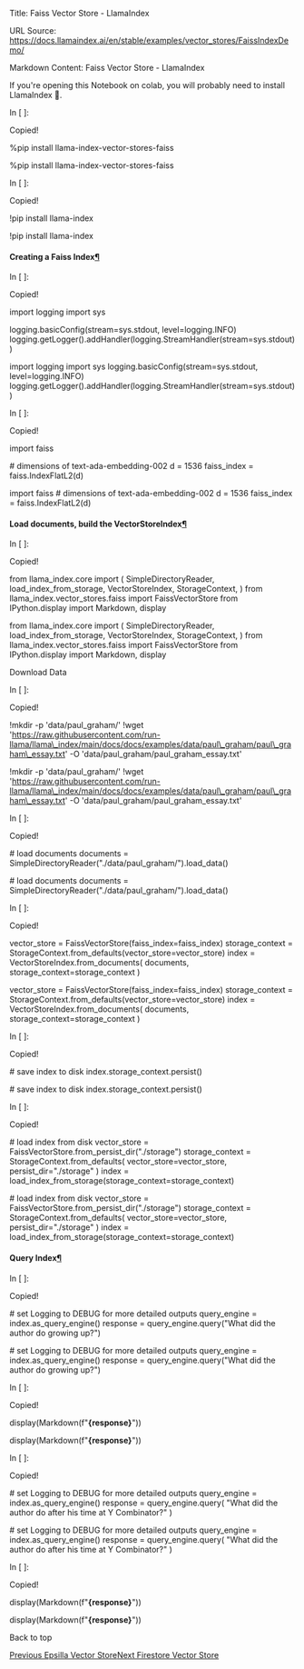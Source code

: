 Title: Faiss Vector Store - LlamaIndex

URL Source: https://docs.llamaindex.ai/en/stable/examples/vector_stores/FaissIndexDemo/

Markdown Content:
Faiss Vector Store - LlamaIndex


If you're opening this Notebook on colab, you will probably need to install LlamaIndex 🦙.

In \[ \]:

Copied!

%pip install llama\-index\-vector\-stores\-faiss

%pip install llama-index-vector-stores-faiss

In \[ \]:

Copied!

!pip install llama\-index

!pip install llama-index

#### Creating a Faiss Index[¶](https://docs.llamaindex.ai/en/stable/examples/vector_stores/FaissIndexDemo/#creating-a-faiss-index)

In \[ \]:

Copied!

import logging
import sys

logging.basicConfig(stream\=sys.stdout, level\=logging.INFO)
logging.getLogger().addHandler(logging.StreamHandler(stream\=sys.stdout))

import logging import sys logging.basicConfig(stream=sys.stdout, level=logging.INFO) logging.getLogger().addHandler(logging.StreamHandler(stream=sys.stdout))

In \[ \]:

Copied!

import faiss

\# dimensions of text-ada-embedding-002
d \= 1536
faiss\_index \= faiss.IndexFlatL2(d)

import faiss # dimensions of text-ada-embedding-002 d = 1536 faiss\_index = faiss.IndexFlatL2(d)

#### Load documents, build the VectorStoreIndex[¶](https://docs.llamaindex.ai/en/stable/examples/vector_stores/FaissIndexDemo/#load-documents-build-the-vectorstoreindex)

In \[ \]:

Copied!

from llama\_index.core import (
    SimpleDirectoryReader,
    load\_index\_from\_storage,
    VectorStoreIndex,
    StorageContext,
)
from llama\_index.vector\_stores.faiss import FaissVectorStore
from IPython.display import Markdown, display

from llama\_index.core import ( SimpleDirectoryReader, load\_index\_from\_storage, VectorStoreIndex, StorageContext, ) from llama\_index.vector\_stores.faiss import FaissVectorStore from IPython.display import Markdown, display

Download Data

In \[ \]:

Copied!

!mkdir \-p 'data/paul\_graham/'
!wget 'https://raw.githubusercontent.com/run-llama/llama\_index/main/docs/docs/examples/data/paul\_graham/paul\_graham\_essay.txt' \-O 'data/paul\_graham/paul\_graham\_essay.txt'

!mkdir -p 'data/paul\_graham/' !wget 'https://raw.githubusercontent.com/run-llama/llama\_index/main/docs/docs/examples/data/paul\_graham/paul\_graham\_essay.txt' -O 'data/paul\_graham/paul\_graham\_essay.txt'

In \[ \]:

Copied!

\# load documents
documents \= SimpleDirectoryReader("./data/paul\_graham/").load\_data()

\# load documents documents = SimpleDirectoryReader("./data/paul\_graham/").load\_data()

In \[ \]:

Copied!

vector\_store \= FaissVectorStore(faiss\_index\=faiss\_index)
storage\_context \= StorageContext.from\_defaults(vector\_store\=vector\_store)
index \= VectorStoreIndex.from\_documents(
    documents, storage\_context\=storage\_context
)

vector\_store = FaissVectorStore(faiss\_index=faiss\_index) storage\_context = StorageContext.from\_defaults(vector\_store=vector\_store) index = VectorStoreIndex.from\_documents( documents, storage\_context=storage\_context )

In \[ \]:

Copied!

\# save index to disk
index.storage\_context.persist()

\# save index to disk index.storage\_context.persist()

In \[ \]:

Copied!

\# load index from disk
vector\_store \= FaissVectorStore.from\_persist\_dir("./storage")
storage\_context \= StorageContext.from\_defaults(
    vector\_store\=vector\_store, persist\_dir\="./storage"
)
index \= load\_index\_from\_storage(storage\_context\=storage\_context)

\# load index from disk vector\_store = FaissVectorStore.from\_persist\_dir("./storage") storage\_context = StorageContext.from\_defaults( vector\_store=vector\_store, persist\_dir="./storage" ) index = load\_index\_from\_storage(storage\_context=storage\_context)

#### Query Index[¶](https://docs.llamaindex.ai/en/stable/examples/vector_stores/FaissIndexDemo/#query-index)

In \[ \]:

Copied!

\# set Logging to DEBUG for more detailed outputs
query\_engine \= index.as\_query\_engine()
response \= query\_engine.query("What did the author do growing up?")

\# set Logging to DEBUG for more detailed outputs query\_engine = index.as\_query\_engine() response = query\_engine.query("What did the author do growing up?")

In \[ \]:

Copied!

display(Markdown(f"<b>{response}</b>"))

display(Markdown(f"**{response}**"))

In \[ \]:

Copied!

\# set Logging to DEBUG for more detailed outputs
query\_engine \= index.as\_query\_engine()
response \= query\_engine.query(
    "What did the author do after his time at Y Combinator?"
)

\# set Logging to DEBUG for more detailed outputs query\_engine = index.as\_query\_engine() response = query\_engine.query( "What did the author do after his time at Y Combinator?" )

In \[ \]:

Copied!

display(Markdown(f"<b>{response}</b>"))

display(Markdown(f"**{response}**"))

Back to top

[Previous Epsilla Vector Store](https://docs.llamaindex.ai/en/stable/examples/vector_stores/EpsillaIndexDemo/)[Next Firestore Vector Store](https://docs.llamaindex.ai/en/stable/examples/vector_stores/FirestoreVectorStore/)
